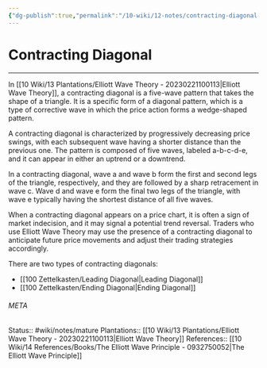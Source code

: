 ```yaml
---
{"dg-publish":true,"permalink":"/10-wiki/12-notes/contracting-diagonal-20230309072939/"}
---
```


# Contracting Diagonal
---
In [[10 Wiki/13 Plantations/Elliott Wave Theory - 20230221100113\|Elliott Wave Theory]], a contracting diagonal is a five-wave pattern that takes the shape of a triangle. It is a specific form of a diagonal pattern, which is a type of corrective wave in which the price action forms a wedge-shaped pattern.

A contracting diagonal is characterized by progressively decreasing price swings, with each subsequent wave having a shorter distance than the previous one. The pattern is composed of five waves, labeled a-b-c-d-e, and it can appear in either an uptrend or a downtrend.

In a contracting diagonal, wave a and wave b form the first and second legs of the triangle, respectively, and they are followed by a sharp retracement in wave c. Wave d and wave e form the final two legs of the triangle, with wave e typically having the shortest distance of all five waves.

When a contracting diagonal appears on a price chart, it is often a sign of market indecision, and it may signal a potential trend reversal. Traders who use Elliott Wave Theory may use the presence of a contracting diagonal to anticipate future price movements and adjust their trading strategies accordingly.

There are two types of contracting diagonals:
- [[100 Zettelkasten/Leading Diagonal\|Leading Diagonal]]
- [[100 Zettelkasten/Ending Diagonal\|Ending Diagonal]]



###### META
Status:: #wiki/notes/mature 
Plantations:: [[10 Wiki/13 Plantations/Elliott Wave Theory - 20230221100113\|Elliott Wave Theory]]
References:: [[10 Wiki/14 References/Books/The Elliott Wave Principle - 0932750052\|The Elliott Wave Principle]]

